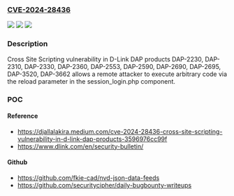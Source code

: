 ### [CVE-2024-28436](https://cve.mitre.org/cgi-bin/cvename.cgi?name=CVE-2024-28436)
![](https://img.shields.io/static/v1?label=Product&message=n%2Fa&color=blue)
![](https://img.shields.io/static/v1?label=Version&message=n%2Fa&color=blue)
![](https://img.shields.io/static/v1?label=Vulnerability&message=n%2Fa&color=brighgreen)

### Description

Cross Site Scripting vulnerability in D-Link DAP products DAP-2230, DAP-2310, DAP-2330, DAP-2360, DAP-2553, DAP-2590, DAP-2690, DAP-2695, DAP-3520, DAP-3662 allows a remote attacker to execute arbitrary code via the reload parameter in the session_login.php component.

### POC

#### Reference
- https://djallalakira.medium.com/cve-2024-28436-cross-site-scripting-vulnerability-in-d-link-dap-products-3596976cc99f
- https://www.dlink.com/en/security-bulletin/

#### Github
- https://github.com/fkie-cad/nvd-json-data-feeds
- https://github.com/securitycipher/daily-bugbounty-writeups

